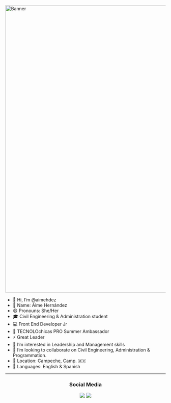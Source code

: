 <img width="900" src="https://iplangestion.com/wp-content/uploads/banner-ingenieria-2.jpg" alt="Banner" >

- 👋 Hi, I’m @aimehdez
- 👤 Name: Aime Hernández
- 😄 Pronouns: She/Her
- 🎓 Civil Engineering & Administration student
- 💻 Front End Developer Jr
- 🔴 TECNOLOchicas PRO Summer Ambassador
- ⚡ Great Leader 
- 👀 I’m interested in Leadership and Management skills
- 💞️ I’m looking to collaborate on Civil Engineering, Administration & Programmation.
- 📍 Location: Campeche, Camp. 🇲🇽
- 📣 Languages: English & Spanish 

<hr>	

<div align="center">
<center><h3> Social Media </h3></center>
</div>

<p></p>

<div align="center">
  <a href="https://www.instagram.com/aimehernandezg/?hl=es-la" target="_blank"><img src="https://img.shields.io/badge/-Instagram-%23E4405F?style=for-the-badge&logo=instagram&logoColor=white" target="_blank"></a>
  <a href="https://www.linkedin.com/in/aime-hern%C3%A1ndez-g-b00450285/" target="_blank"><img src="https://img.shields.io/badge/-LinkedIn-%230077B5?style=for-the-badge&logo=linkedin&logoColor=white" target="_blank"></a>
</div>
